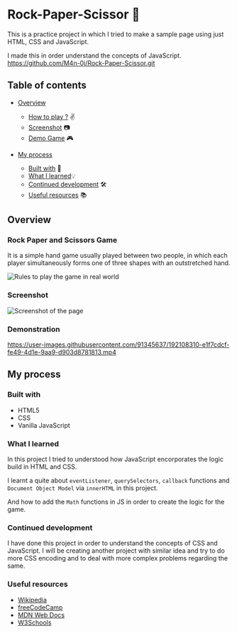 # Rock-Paper-Scissor 👋
This is a practice project in which I tried to make a sample page using just HTML, CSS and JavaScript. 

I made this in order understand the concepts of JavaScript.
https://github.com/M4n-0j/Rock-Paper-Scissor.git
## Table of contents
- [Overview](#overview)
    - [How to play ?](#rock-paper-and-scissors-game) ✌️
    - [Screenshot](#screenshot) 📷
    - [Demo Game](#demonstration) 🎮

- [My process](#my-process)
    - [Built with](#built-with) 🚀
    - [What I learned](#what-i-learned)💡
    - [Continued development](#continued-development) 🛠️
    - [Useful resources](#useful-resources) 📚

## Overview 
### Rock Paper and Scissors Game
It is a simple hand game usually played between two people,  in which each player simultaneously forms one of three shapes with an outstretched hand. 

![Rules to play the game in real world](images/rock-paper-scissors.png)

### Screenshot
![Screenshot of the page](images/screenshot.jpg)
  
### Demonstration  
https://user-images.githubusercontent.com/91345637/192108310-e1f7cdcf-fe49-4d1e-9aa9-d903d8781813.mp4

## My process
### Built with
- HTML5
- CSS
- Vanilla JavaScript

### What I learned
In this project I tried to understood how JavaScript encorporates the logic build in HTML and CSS. 

I learnt a quite about `eventListener`, `querySelectors`, `callback` functions  and ` Document Object Model` via `innerHTML`  in this project. 

And how to add the `Math` functions in JS in order to create the logic for the game.

### Continued development
I have done this project in order to understand the concepts of CSS and JavaScript. I will be creating another project with similar idea and try to do more CSS encoding and to deal with more complex problems regarding the same.

### Useful resources
- [Wikipedia](https://en.wikipedia.org/wiki/Rock_paper_scissors)
- [freeCodeCamp](https://www.freecodecamp.org/)
- [MDN Web Docs](https://developer.mozilla.org/) 
- [W3Schools](https://www.example.com)

